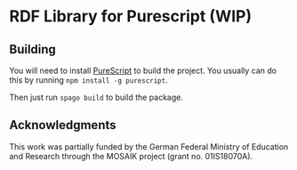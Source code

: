 # RDF Library for Purescript (WIP)
## Building

You will need to install [PureScript](https://www.purescript.org/) to build the project. You usually can do this by running `npm install -g purescript`.

Then just run `spago build` to build the package.

## Acknowledgments

This work was partially funded by the German Federal Ministry of Education and Research through the MOSAIK project (grant no. 01IS18070A).
